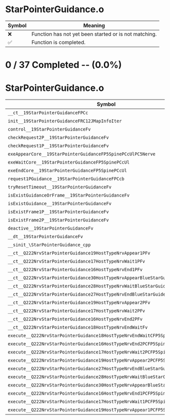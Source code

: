 # StarPointerGuidance.o
| Symbol | Meaning 
| ------------- | ------------- 
| :x: | Function has not yet been started or is not matching. 
| :white_check_mark: | Function is completed. 


# 0 / 37 Completed -- (0.0%)
# StarPointerGuidance.o
| Symbol | Decompiled? |
| ------------- | ------------- |
| `__ct__19StarPointerGuidanceFPCc` | :x: |
| `init__19StarPointerGuidanceFRC12JMapInfoIter` | :x: |
| `control__19StarPointerGuidanceFv` | :x: |
| `checkRequest2P__19StarPointerGuidanceFv` | :x: |
| `checkRequest1P__19StarPointerGuidanceFv` | :x: |
| `exeAppearCore__19StarPointerGuidanceFP5SpinePCcUlPC5Nerve` | :x: |
| `exeWaitCore__19StarPointerGuidanceFP5SpinePCcUl` | :x: |
| `exeEndCore__19StarPointerGuidanceFP5SpinePCcUl` | :x: |
| `request1PGuidance__19StarPointerGuidanceFPCcb` | :x: |
| `tryResetTimeout__19StarPointerGuidanceFv` | :x: |
| `isExistGuidanceOrFrame__19StarPointerGuidanceFv` | :x: |
| `isExistGuidance__19StarPointerGuidanceFv` | :x: |
| `isExistFrame1P__19StarPointerGuidanceFv` | :x: |
| `isExistFrame2P__19StarPointerGuidanceFv` | :x: |
| `deactive__19StarPointerGuidanceFv` | :x: |
| `__dt__19StarPointerGuidanceFv` | :x: |
| `__sinit_\StarPointerGuidance_cpp` | :x: |
| `__ct__Q222NrvStarPointerGuidance19HostTypeNrvAppear1PFv` | :x: |
| `__ct__Q222NrvStarPointerGuidance17HostTypeNrvWait1PFv` | :x: |
| `__ct__Q222NrvStarPointerGuidance16HostTypeNrvEnd1PFv` | :x: |
| `__ct__Q222NrvStarPointerGuidance30HostTypeNrvAppearBlueStarGuideFv` | :x: |
| `__ct__Q222NrvStarPointerGuidance28HostTypeNrvWaitBlueStarGuideFv` | :x: |
| `__ct__Q222NrvStarPointerGuidance27HostTypeNrvEndBlueStarGuideFv` | :x: |
| `__ct__Q222NrvStarPointerGuidance19HostTypeNrvAppear2PFv` | :x: |
| `__ct__Q222NrvStarPointerGuidance17HostTypeNrvWait2PFv` | :x: |
| `__ct__Q222NrvStarPointerGuidance16HostTypeNrvEnd2PFv` | :x: |
| `__ct__Q222NrvStarPointerGuidance18HostTypeNrvEndWaitFv` | :x: |
| `execute__Q222NrvStarPointerGuidance18HostTypeNrvEndWaitCFP5Spine` | :x: |
| `execute__Q222NrvStarPointerGuidance16HostTypeNrvEnd2PCFP5Spine` | :x: |
| `execute__Q222NrvStarPointerGuidance17HostTypeNrvWait2PCFP5Spine` | :x: |
| `execute__Q222NrvStarPointerGuidance19HostTypeNrvAppear2PCFP5Spine` | :x: |
| `execute__Q222NrvStarPointerGuidance27HostTypeNrvEndBlueStarGuideCFP5Spine` | :x: |
| `execute__Q222NrvStarPointerGuidance28HostTypeNrvWaitBlueStarGuideCFP5Spine` | :x: |
| `execute__Q222NrvStarPointerGuidance30HostTypeNrvAppearBlueStarGuideCFP5Spine` | :x: |
| `execute__Q222NrvStarPointerGuidance16HostTypeNrvEnd1PCFP5Spine` | :x: |
| `execute__Q222NrvStarPointerGuidance17HostTypeNrvWait1PCFP5Spine` | :x: |
| `execute__Q222NrvStarPointerGuidance19HostTypeNrvAppear1PCFP5Spine` | :x: |
